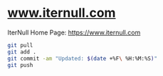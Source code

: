 # www.iternull.com

IterNull Home Page: https://www.iternull.com

```bash
git pull
git add .
git commit -am "Updated: $(date +%F\ %H:%M:%S)"
git push
```
